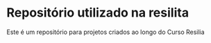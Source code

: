 # Repositório utilizado na resilita

Este é um repositório para projetos criados ao longo do Curso Resilia
